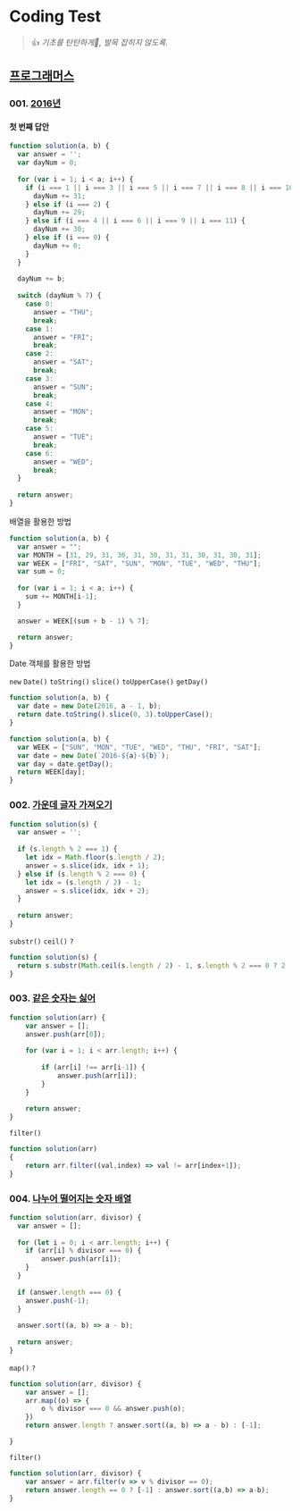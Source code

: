 # Coding Test
> 👍 *기초를 탄탄하게🧱, 발목 잡히지 않도록.*

## [프로그래머스](https://programmers.co.kr/)
### 001. [2016년](https://programmers.co.kr/learn/courses/30/lessons/12901)
#### 첫 번째 답안
```javascript
function solution(a, b) {
  var answer = '';
  var dayNum = 0;
  
  for (var i = 1; i < a; i++) {
    if (i === 1 || i === 3 || i === 5 || i === 7 || i === 8 || i === 10 || i === 12 )   {
      dayNum += 31;
    } else if (i === 2) {
      dayNum += 29;
    } else if (i === 4 || i === 6 || i === 9 || i === 11) {
      dayNum += 30;
    } else if (i === 0) {
      dayNum += 0;
    }
  }
  
  dayNum += b;
  
  switch (dayNum % 7) {
    case 0:
      answer = "THU";
      break;
    case 1:
      answer = "FRI";
      break;
    case 2:
      answer = "SAT";
      break;
    case 3:
      answer = "SUN";
      break;
    case 4:
      answer = "MON";
      break;
    case 5:
      answer = "TUE";
      break;
    case 6:
      answer = "WED";
      break;
  }
      
  return answer;
}
```
배열을 활용한 방법
```javascript
function solution(a, b) { 
  var answer = "";
  var MONTH = [31, 29, 31, 30, 31, 30, 31, 31, 30, 31, 30, 31];
  var WEEK = ["FRI", "SAT", "SUN", "MON", "TUE", "WED", "THU"];
  var sum = 0;
  
  for (var i = 1; i < a; i++) {
    sum += MONTH[i-1];
  }

  answer = WEEK[(sum + b - 1) % 7];

  return answer;
}
```

Date 객체를 활용한 방법

`new`
`Date()`
`toString()`
`slice()`
`toUpperCase()`
`getDay()`

```javascript
function solution(a, b) {
  var date = new Date(2016, a - 1, b);
  return date.toString().slice(0, 3).toUpperCase();
}
```
```javascript
function solution(a, b) {
  var WEEK = ["SUN", "MON", "TUE", "WED", "THU", "FRI", "SAT"];
  var date = new Date(`2016-${a}-${b}`);
  var day = date.getDay();
  return WEEK[day];
}
```

### 002. [가운데 글자 가져오기](https://programmers.co.kr/learn/courses/30/lessons/12903)
```javascript
function solution(s) {
  var answer = '';
  
  if (s.length % 2 === 1) {
    let idx = Math.floor(s.length / 2);
    answer = s.slice(idx, idx + 1);
  } else if (s.length % 2 === 0) {
    let idx = (s.length / 2) - 1;
    answer = s.slice(idx, idx + 2);
  }
  
  return answer;
}
```

`substr()`
`ceil()`
`?`

```javascript
function solution(s) {
  return s.substr(Math.ceil(s.length / 2) - 1, s.length % 2 === 0 ? 2 : 1);
}
```

### 003. [같은 숫자는 싫어](https://programmers.co.kr/learn/courses/30/lessons/12906)
```javascript
function solution(arr) {
    var answer = [];
    answer.push(arr[0]);
    
    for (var i = 1; i < arr.length; i++) {
        
        if (arr[i] !== arr[i-1]) {
            answer.push(arr[i]);
        }
    }
    
    return answer;
}
```

`filter()`

```javascript
function solution(arr)
{
    return arr.filter((val,index) => val != arr[index+1]);
}
```

### 004. [나누어 떨어지는 숫자 배열](https://programmers.co.kr/learn/courses/30/lessons/12910)
```javascript
function solution(arr, divisor) {
  var answer = [];
  
  for (let i = 0; i < arr.length; i++) {
    if (arr[i] % divisor === 0) {
        answer.push(arr[i]);
    }
  }
  
  if (answer.length === 0) {
    answer.push(-1);
  }
  
  answer.sort((a, b) => a - b);
  
  return answer;
}
```

`map()`
`?`
```javascript
function solution(arr, divisor) {
    var answer = [];
    arr.map((o) => {
        o % divisor === 0 && answer.push(o);
    })
    return answer.length ? answer.sort((a, b) => a - b) : [-1];

}
```

`filter()`
```javascript
function solution(arr, divisor) {
    var answer = arr.filter(v => v % divisor == 0);
    return answer.length == 0 ? [-1] : answer.sort((a,b) => a-b);
}
```

